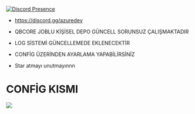 [![Discord Presence](https://lanyard.cnrad.dev/api/1092877100781944862)](https://discord.com/users/1092877100781944862)

* https://discord.gg/azuredev

* QBCORE JOBLU KİŞİSEL DEPO GÜNCELL SORUNSUZ ÇALIŞMAKTADIR
* LOG SİSTEMİ GÜNCELLEMEDE EKLENECEKTİR
* CONFİG ÜZERİNDEN AYARLAMA YAPABİLİRSİNİZ

* Star atmayı unutmayınnn

 # CONFİG KISMI

<img  src="https://media.discordapp.net/attachments/1218901943230140458/1234179252199624745/code.png?ex=662fca7f&is=662e78ff&hm=98895f1b83939a1f24c4236371ee5e8078668655aade862890f1861d67402569&=&format=webp&quality=lossless&width=379&height=350">
